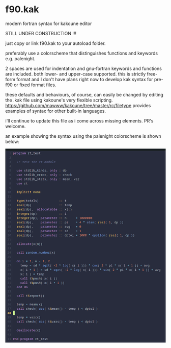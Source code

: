 # f90.kak
modern fortran syntax for kakoune editor

STILL UNDER CONSTRUCTION !!!

just copy or link f90.kak to your autoload folder.

preferably use a colorscheme that distinguishes functions and keywords e.g. palenight.

2 spaces are used for indentation and gnu-fortran keywords and functions are included. both lower- and upper-case supported. this is strictly free-form format and I don't have plans right now to develop kak syntax for pre-f90 or fixed format files.

these defaults and behaviours, of course, can easily be changed by editing the .kak file
using kakoune's very flexible scripting. https://github.com/mawww/kakoune/tree/master/rc/filetype provides examples of syntax for other built-in languages.

i'll continue to update this file as i come across missing elements. PR's welcome.

an example showing the syntax using the palenight colorscheme is shown below:

<img src="example.png" alt="kak fortran syntax" />
